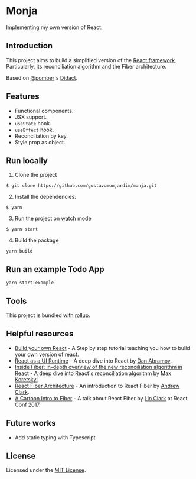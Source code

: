 # Monja
Implementing my own version of React.

## Introduction

This project aims to build a simplified version of the [React framework](https://github.com/facebook/react). Particularly, its reconciliation algorithm and the Fiber architecture.

Based on [@pomber](https://github.com/pomber/didact)`s [Didact](https://github.com/pomber/didact).

## Features

- Functional components.
- JSX support.
- `useState` hook.
- `useEffect` hook.
- Reconciliation by key.
- Style prop as object.

## Run locally

1. Clone the project

```shell
$ git clone https://github.com/gustavomonjardim/monja.git
```

2. Install the dependencies:

```shell
$ yarn
```

3. Run the project on watch mode

```shell
$ yarn start
```

4. Build the package

```shell
yarn build
```

## Run an example Todo App

```shell
yarn start:example
```


## Tools

This project is bundled with [rollup](https://rollupjs.org).

## Helpful resources 

- [Build your own React](https://pomb.us/build-your-own-react/) - A Step by step tutorial teaching you how to build your own version of react.
- [React as a UI Runtime](https://overreacted.io/react-as-a-ui-runtime/) - A deep dive into React by [Dan Abramov](https://twitter.com/dan_abramov).
- [Inside Fiber: in-depth overview of the new reconciliation algorithm in React](https://indepth.dev/inside-fiber-in-depth-overview-of-the-new-reconciliation-algorithm-in-react/) - A deep dive into React`s reconciliation algorithm by [Max Koretskyi](https://twitter.com/maxkoretskyi).
- [React Fiber Architecture](https://github.com/acdlite/react-fiber-architecture) - An introduction to React Fiber by [Andrew Clark](https://twitter.com/acdlite).
- [A Cartoon Intro to Fiber](https://www.youtube.com/watch?v=ZCuYPiUIONs) - A talk about React Fiber by [Lin Clark](https://twitter.com/linclark) at React Conf 2017. 

## Future works

- Add static typing with Typescript

## License

Licensed under the [MIT License](./LICENSE).